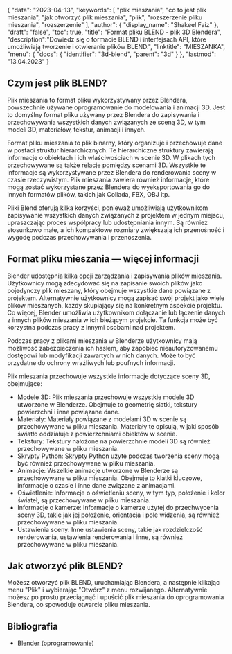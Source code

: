 {
"data": "2023-04-13",
  "keywords": [
"plik mieszania",
"co to jest plik mieszania",
"jak otworzyć plik mieszania",
"plik",
"rozszerzenie pliku mieszania",
"rozszerzenie"
],
  "author": {
"display_name": "Shakeel Faiz"
},
"draft": "false",
"toc": true,
"title": "Format pliku BLEND - plik 3D Blendera",
  "description":"Dowiedz się o formacie BLEND i interfejsach API, które umożliwiają tworzenie i otwieranie plików BLEND.",
"linktitle": "MIESZANKA",
  "menu": {
    "docs": {
      "identifier": "3d-blend",
      "parent": "3d"
}
},
"lastmod": "13.04.2023"
}

## Czym jest plik BLEND?

Plik mieszania to format pliku wykorzystywany przez Blendera, powszechnie używane oprogramowanie do modelowania i animacji 3D. Jest to domyślny format pliku używany przez Blendera do zapisywania i przechowywania wszystkich danych związanych ze sceną 3D, w tym modeli 3D, materiałów, tekstur, animacji i innych.

Format pliku mieszania to plik binarny, który organizuje i przechowuje dane w postaci struktur hierarchicznych. Te hierarchiczne struktury zawierają informacje o obiektach i ich właściwościach w scenie 3D. W plikach tych przechowywane są także relacje pomiędzy scenami 3D. Wszystkie te informacje są wykorzystywane przez Blendera do renderowania sceny w czasie rzeczywistym. Plik mieszania zawiera również informacje, które mogą zostać wykorzystane przez Blendera do wyeksportowania go do innych formatów plików, takich jak Collada, FBX, OBJ itp.

Pliki Blend oferują kilka korzyści, ponieważ umożliwiają użytkownikom zapisywanie wszystkich danych związanych z projektem w jednym miejscu, upraszczając proces współpracy lub udostępniania innym. Są również stosunkowo małe, a ich kompaktowe rozmiary zwiększają ich przenośność i wygodę podczas przechowywania i przenoszenia.

## Format pliku mieszania — więcej informacji

Blender udostępnia kilka opcji zarządzania i zapisywania plików mieszania. Użytkownicy mogą zdecydować się na zapisanie swoich plików jako pojedynczy plik mieszany, który obejmuje wszystkie dane powiązane z projektem. Alternatywnie użytkownicy mogą zapisać swój projekt jako wiele plików mieszanych, każdy skupiający się na konkretnym aspekcie projektu. Co więcej, Blender umożliwia użytkownikom dołączanie lub łączenie danych z innych plików mieszania w ich bieżącym projekcie. Ta funkcja może być korzystna podczas pracy z innymi osobami nad projektem.

Podczas pracy z plikami mieszania w Blenderze użytkownicy mają możliwość zabezpieczenia ich hasłem, aby zapobiec nieautoryzowanemu dostępowi lub modyfikacji zawartych w nich danych. Może to być przydatne do ochrony wrażliwych lub poufnych informacji.

Plik mieszania przechowuje wszystkie informacje dotyczące sceny 3D, obejmujące:

- Modele 3D: Plik mieszania przechowuje wszystkie modele 3D utworzone w Blenderze. Obejmuje to geometrię siatki, tekstury powierzchni i inne powiązane dane.
- Materiały: Materiały powiązane z modelami 3D w scenie są przechowywane w pliku mieszania. Materiały te opisują, w jaki sposób światło oddziałuje z powierzchniami obiektów w scenie.
- Tekstury: Tekstury nałożone na powierzchnie modeli 3D są również przechowywane w pliku mieszania.
- Skrypty Python: Skrypty Python użyte podczas tworzenia sceny mogą być również przechowywane w pliku mieszania.
- Animacje: Wszelkie animacje utworzone w Blenderze są przechowywane w pliku mieszania. Obejmuje to klatki kluczowe, informacje o czasie i inne dane związane z animacjami.
- Oświetlenie: Informacje o oświetleniu sceny, w tym typ, położenie i kolor świateł, są przechowywane w pliku mieszania.
- Informacje o kamerze: Informacje o kamerze użytej do przechwycenia sceny 3D, takie jak jej położenie, orientacja i pole widzenia, są również przechowywane w pliku mieszania.
- Ustawienia sceny: Inne ustawienia sceny, takie jak rozdzielczość renderowania, ustawienia renderowania i inne, są również przechowywane w pliku mieszania.

## Jak otworzyć plik BLEND?
Możesz otworzyć plik BLEND, uruchamiając Blendera, a następnie klikając menu "Plik" i wybierając "Otwórz" z menu rozwijanego. Alternatywnie możesz po prostu przeciągnąć i upuścić plik mieszania do oprogramowania Blendera, co spowoduje otwarcie pliku mieszania.

## Bibliografia
* [Blender (oprogramowanie)](https://en.wikipedia.org/wiki/Blender_(oprogramowanie))


